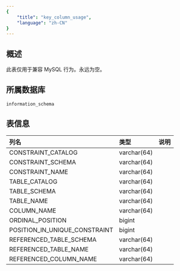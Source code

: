```yaml
---
{
    "title": "key_column_usage",
    "language": "zh-CN"
}
---
```


## 概述

此表仅用于兼容 MySQL 行为。永远为空。

## 所属数据库


`information_schema`


## 表信息

| 列名                          | 类型        | 说明 |
| :---------------------------- | :---------- | :--- |
| CONSTRAINT_CATALOG            | varchar(64) |      |
| CONSTRAINT_SCHEMA             | varchar(64) |      |
| CONSTRAINT_NAME               | varchar(64) |      |
| TABLE_CATALOG                 | varchar(64) |      |
| TABLE_SCHEMA                  | varchar(64) |      |
| TABLE_NAME                    | varchar(64) |      |
| COLUMN_NAME                   | varchar(64) |      |
| ORDINAL_POSITION              | bigint      |      |
| POSITION_IN_UNIQUE_CONSTRAINT | bigint      |      |
| REFERENCED_TABLE_SCHEMA       | varchar(64) |      |
| REFERENCED_TABLE_NAME         | varchar(64) |      |
| REFERENCED_COLUMN_NAME        | varchar(64) |      |
